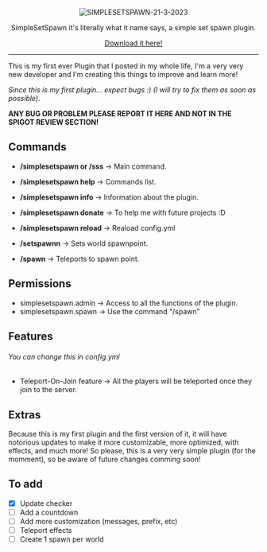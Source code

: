 
<div align="center">

![SIMPLESETSPAWN-21-3-2023](https://user-images.githubusercontent.com/50084238/226599943-29788034-f90e-4ecc-a7bd-3ded2b15cacf.png)

SimpleSetSpawn it's literally what it name says, a simple set spawn plugin.

[Download it here!](https://www.spigotmc.org/resources/simplesetspawn.106488/)

</div>

---

This is my first ever Plugin that I posted in my whole life, I'm a very very new developer and I'm creating this things to improve and learn more!

*Since this is my first plugin... expect bugs :) (I will try to fix them as soon as possible)*.

**ANY BUG OR PROBLEM PLEASE REPORT IT HERE AND NOT IN THE SPIGOT REVIEW SECTION!**

## Commands

- **/simplesetspawn or /sss** -> Main command.
- **/simplesetspawn help** -> Commands list.
- **/simplesetspawn info** -> Information about the plugin.
- **/simplesetspawn donate** -> To help me with future projects :D
- **/simplesetspawn reload** -> Reaload config.yml

- **/setspawnn** -> Sets world spawnpoint.
- **/spawn** -> Teleports to spawn point.

## Permissions

- simplesetspawn.admin -> Access to all the functions of the plugin.
- simplesetspawn.spawn -> Use the command "/spawn"

## Features

###### You can change this in config.yml


- Teleport-On-Join feature -> All the players will be teleported once they join to the server.

## Extras

Because this is my first plugin and the first version of it, it will have notorious updates to make it more customizable, more optimized, with effects, and much more!
So please, this is a very very simple plugin (for the momment), so be aware of future changes comming soon!

## To add

- [X] Update checker
- [ ] Add a countdown
- [ ] Add more customization (messages, prefix, etc)
- [ ] Teleport effects
- [ ] Create 1 spawn per world
